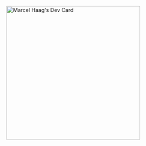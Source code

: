 <!-- DYNAMIC DevCard from Github Actions -->
<a href="https://app.daily.dev/cel"><img src="https://api.daily.dev/devcards/v2/Heud8qGuIuW51Hgs6rYJe.png?r=w63" width="356" alt="Marcel Haag's Dev Card"/></a>

<!--
### Hi there 👋

**Marcel-Haag/Marcel-Haag** is a ✨ _special_ ✨ repository because its `README.md` (this file) appears on your GitHub profile.

Here are some ideas to get you started:

- 🔭 I’m currently working on ...
- 🌱 I’m currently learning ...
- 👯 I’m looking to collaborate on ...
- 🤔 I’m looking for help with ...
- 💬 Ask me about ...
- 📫 How to reach me: ...
- 😄 Pronouns: ...
- ⚡ Fun fact: ...
-->

